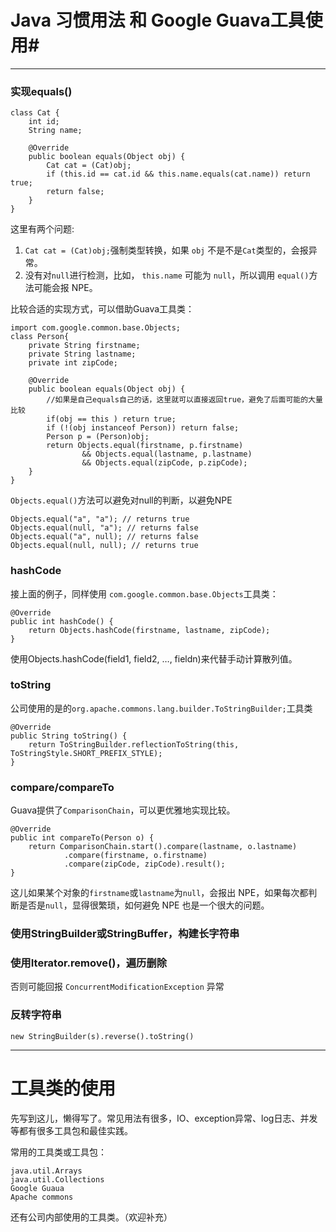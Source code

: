 # Java 习惯用法 和 Google Guava工具使用#

----------

### 实现equals() ###

    class Cat {
		int id;
		String name;

		@Override
		public boolean equals(Object obj) {
			Cat cat = (Cat)obj;
			if (this.id == cat.id && this.name.equals(cat.name)) return true;
			return false;
		}
	}

这里有两个问题:

1. `Cat cat = (Cat)obj;`强制类型转换，如果 `obj` 不是不是`Cat`类型的，会报异常。
2. 没有对`null`进行检测，比如， `this.name` 可能为 `null`，所以调用 `equal()`方法可能会报 NPE。

比较合适的实现方式，可以借助Guava工具类：

	import com.google.common.base.Objects;
    class Person{
		private String firstname;
		private String lastname;
		private int zipCode;
		
		@Override
		public boolean equals(Object obj) {
			//如果是自己equals自己的话，这里就可以直接返回true，避免了后面可能的大量比较
			if(obj == this ) return true; 
			if (!(obj instanceof Person)) return false;
			Person p = (Person)obj;
			return Objects.equal(firstname, p.firstname)
					&& Objects.equal(lastname, p.lastname)
					&& Objects.equal(zipCode, p.zipCode);
		}
	}

`Objects.equal()`方法可以避免对null的判断，以避免NPE

    Objects.equal("a", "a"); // returns true
    Objects.equal(null, "a"); // returns false
    Objects.equal("a", null); // returns false
    Objects.equal(null, null); // returns true

### hashCode ###

接上面的例子，同样使用 `com.google.common.base.Objects`工具类：

	@Override
	public int hashCode() {
		return Objects.hashCode(firstname, lastname, zipCode);
	}

使用Objects.hashCode(field1, field2, …, fieldn)来代替手动计算散列值。

### toString ###

公司使用的是的`org.apache.commons.lang.builder.ToStringBuilder;`工具类

	@Override
    public String toString() {
        return ToStringBuilder.reflectionToString(this, ToStringStyle.SHORT_PREFIX_STYLE);
    }

### compare/compareTo ###

Guava提供了`ComparisonChain`，可以更优雅地实现比较。

	@Override
	public int compareTo(Person o) {
		return ComparisonChain.start().compare(lastname, o.lastname)
				.compare(firstname, o.firstname)
				.compare(zipCode, zipCode).result();
	}


这儿如果某个对象的`firstname`或`lastname`为`null`，会报出 NPE，如果每次都判断是否是`null`，显得很繁琐，如何避免 NPE 也是一个很大的问题。


### 使用StringBuilder或StringBuffer，构建长字符串 ###

### 使用Iterator.remove()，遍历删除  ###

否则可能回报 `ConcurrentModificationException` 异常

### 反转字符串 ###
	
	new StringBuilder(s).reverse().toString()


----------


# 工具类的使用 #

先写到这儿，懒得写了。常见用法有很多，IO、exception异常、log日志、并发等都有很多工具包和最佳实践。

常用的工具类或工具包：

	java.util.Arrays
	java.util.Collections
	Google Guaua
	Apache commons

还有公司内部使用的工具类。（欢迎补充）

